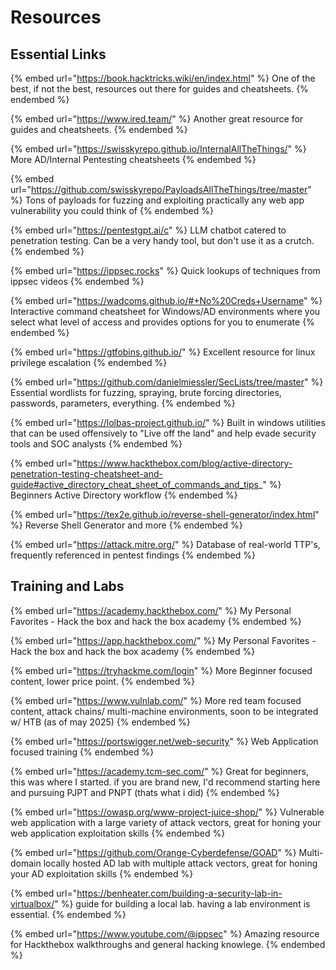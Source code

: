 # Resources

## Essential Links&#x20;

{% embed url="https://book.hacktricks.wiki/en/index.html" %}
One of the best, if not the best, resources out there for guides and cheatsheets.
{% endembed %}

{% embed url="https://www.ired.team/" %}
Another great resource for guides and cheatsheets.
{% endembed %}

{% embed url="https://swisskyrepo.github.io/InternalAllTheThings/" %}
More AD/Internal Pentesting cheatsheets
{% endembed %}

{% embed url="https://github.com/swisskyrepo/PayloadsAllTheThings/tree/master" %}
Tons of payloads for fuzzing and exploiting practically any web app vulnerability you could think of
{% endembed %}

{% embed url="https://pentestgpt.ai/c" %}
LLM chatbot catered to penetration testing. Can be a very handy tool, but don't use it as a crutch.
{% endembed %}

{% embed url="https://ippsec.rocks" %}
Quick lookups of techniques from ippsec videos&#x20;
{% endembed %}

{% embed url="https://wadcoms.github.io/#+No%20Creds+Username" %}
Interactive command cheatsheet for Windows/AD environments where you select what level of access and provides options for you to enumerate
{% endembed %}

{% embed url="https://gtfobins.github.io/" %}
Excellent resource for linux privilege escalation
{% endembed %}

{% embed url="https://github.com/danielmiessler/SecLists/tree/master" %}
Essential wordlists for fuzzing, spraying, brute forcing directories, passwords, parameters, everything.
{% endembed %}

{% embed url="https://lolbas-project.github.io/" %}
Built in windows utilities that can be used offensively to "Live off the land" and help evade security tools and SOC analysts&#x20;
{% endembed %}

{% embed url="https://www.hackthebox.com/blog/active-directory-penetration-testing-cheatsheet-and-guide#active_directory_cheat_sheet_of_commands_and_tips_" %}
Beginners Active Directory workflow&#x20;
{% endembed %}

{% embed url="https://tex2e.github.io/reverse-shell-generator/index.html" %}
Reverse Shell Generator and more&#x20;
{% endembed %}

{% embed url="https://attack.mitre.org/" %}
Database of real-world TTP's, frequently referenced in pentest findings
{% endembed %}

## Training and Labs

{% embed url="https://academy.hackthebox.com/" %}
My Personal Favorites - Hack the box and hack the box academy&#x20;
{% endembed %}

{% embed url="https://app.hackthebox.com/" %}
My Personal Favorites - Hack the box and hack the box academy&#x20;
{% endembed %}

{% embed url="https://tryhackme.com/login" %}
More Beginner focused content, lower price point.&#x20;
{% endembed %}

{% embed url="https://www.vulnlab.com/" %}
More red team focused content, attack chains/ multi-machine environments, soon to be integrated w/ HTB (as of may 2025)
{% endembed %}

{% embed url="https://portswigger.net/web-security" %}
Web Application focused training
{% endembed %}

{% embed url="https://academy.tcm-sec.com/" %}
Great for beginners, this was where I started. if you are brand new, I'd recommend starting here and pursuing PJPT and PNPT (thats what i did)
{% endembed %}

{% embed url="https://owasp.org/www-project-juice-shop/" %}
Vulnerable web application with a large variety of attack vectors, great for honing your web application exploitation skills&#x20;
{% endembed %}

{% embed url="https://github.com/Orange-Cyberdefense/GOAD" %}
Multi-domain locally hosted AD lab with multiple attack vectors, great for honing your AD exploitation skills&#x20;
{% endembed %}

{% embed url="https://benheater.com/building-a-security-lab-in-virtualbox/" %}
guide for building a local lab. having a lab environment is essential.
{% endembed %}

{% embed url="https://www.youtube.com/@ippsec" %}
Amazing resource for Hackthebox walkthroughs and general hacking knowlege.&#x20;
{% endembed %}
